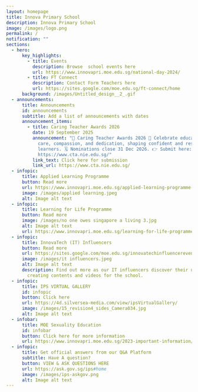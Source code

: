 ```yaml
---
layout: homepage
title: Innova Primary School
description: Innova Primary School
image: /images/logo.png
permalink: /
notification: ""
sections:
  - hero:
      key_highlights:
        - title: Events
          description: Browse  school events here
          url: https://www.innovapri.moe.edu.sg/national-day-2024/
        - title: FT Connect
          description: Contact Form Teachers here
          url: https://sites.google.com/moe.edu.sg/ft-connect/home
      background: /images/Untitled_design__2_.gif
  - announcements:
      title: Announcements
      id: announcements
      subtitle: Add a list of announcements with dates
      announcement_items:
        - title: Caring Teacher Awards 2026
          date: 19 September 2025
          announcement: "🌟 Caring Teacher Awards 2026 🌟 Celebrate educators who show
            care, compassion, and dedication, shaping confident and resilient
            learners. 🗓️ Nominations close 31 Dec 2026. 👉 Submit here:
            https://www.cta.nie.edu.sg/"
          link_text: Click here for submission
          link_url: https://www.cta.nie.edu.sg/
  - infopic:
      title: Applied Learning Programme
      button: Read more
      url: https://www.innovapri.moe.edu.sg/applied-learning-programme-alp/
      image: /images/applied learning.jpeg
      alt: Image alt text
  - infopic:
      title: Learning for Life Programme
      button: Read more
      image: /images/no one owes singapore a living 3.jpg
      alt: Image alt text
      url: https://www.innovapri.moe.edu.sg/learning-for-life-programme-ips/
  - infopic:
      title: InnovaTech (IT) Influencers
      button: Read more
      url: https://sites.google.com/moe.edu.sg/innovatechinfluencereventsblog/home
      image: /images/it influencers.jpeg
      alt: Image alt text
      description: Find out more as our IT influencers discover their unique role of
        creating contents and videos for the school.
  - infopic:
      title: IPS VIRTUAL GALLERY
      id: infopic
      button: Click here
      url: https://4d.silversea-media.com/view/ipsVirtualGallery/
      image: /images/15_revision4_sides_Camera034.jpg
      alt: Image alt text
  - infobar:
      title: MOE Sexuality Education
      id: infobar
      button: Click here for more information
      url: https://www.innovapri.moe.edu.sg/2023-important-information/moesexualityeducation/
  - infopic:
      title: Get official answers from our Q&A Platform
      subtitle: Have A question?
      button: VIEW & ASK QUESTIONS HERE
      url: https://ask.gov.sg/ips#home
      image: /images/ips-askgov.png
      alt: Image alt text
---
```

